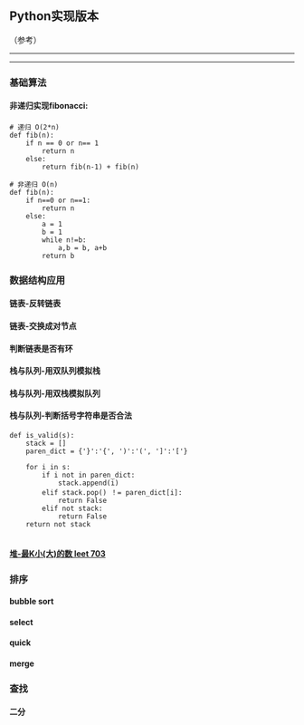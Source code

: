 ## Python实现版本
（参考）

---
---
### 基础算法
#### 非递归实现fibonacci:

```
# 递归 O(2*n)
def fib(n):
    if n == 0 or n== 1
        return n
    else:
        return fib(n-1) + fib(n)
        
# 非递归 O(n)
def fib(n):
    if n==0 or n==1:
        return n
    else:
        a = 1
        b = 1
        while n!=b:
            a,b = b, a+b
        return b
```
### 数据结构应用
#### 链表-反转链表

#### 链表-交换成对节点

#### 判断链表是否有环

#### 栈与队列-用双队列模拟栈

#### 栈与队列-用双栈模拟队列

#### 栈与队列-判断括号字符串是否合法
```
def is_valid(s):
    stack = []
    paren_dict = {'}':'{', ')':'(', ']':'['}
    
    for i in s:
        if i not in paren_dict:
            stack.append(i)
        elif stack.pop() ！= paren_dict[i]:
            return False
        elif not stack:
            return False
    return not stack
    
```

#### [堆-最K小(大)的数 leet 703](https://leetcode.com/problems/kth-largest-element-in-a-stream/)

### 排序
#### bubble sort

#### select

#### quick

#### merge



### 查找
#### 二分

#### 
